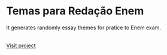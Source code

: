 # Temas para Redação Enem
<p>It generates randomly essay themes for pratice to Enem exam.</p>
<br/>
<a href="https://welcometocryptoconverter.netlify.app/"> Visit project </a>
